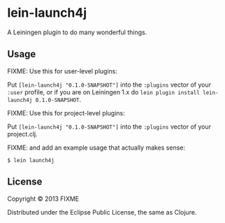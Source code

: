# lein-launch4j

A Leiningen plugin to do many wonderful things.

## Usage

FIXME: Use this for user-level plugins:

Put `[lein-launch4j "0.1.0-SNAPSHOT"]` into the `:plugins` vector of your
`:user` profile, or if you are on Leiningen 1.x do `lein plugin install
lein-launch4j 0.1.0-SNAPSHOT`.

FIXME: Use this for project-level plugins:

Put `[lein-launch4j "0.1.0-SNAPSHOT"]` into the `:plugins` vector of your project.clj.

FIXME: and add an example usage that actually makes sense:

    $ lein launch4j

## License

Copyright © 2013 FIXME

Distributed under the Eclipse Public License, the same as Clojure.
